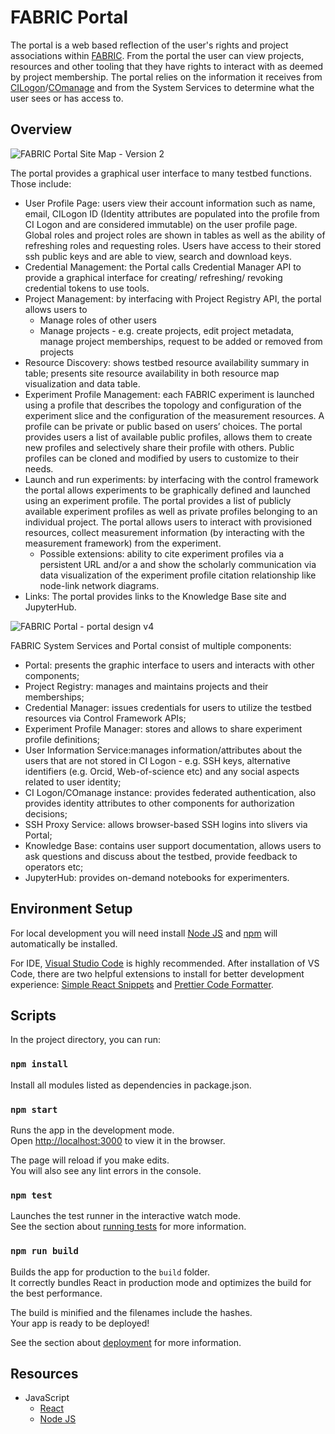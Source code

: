 # FABRIC Portal

The portal is a web based reflection of the user's rights and project associations within [FABRIC](https://fabric-testbed.net//0). From the portal the user can view projects, resources and other tooling that they have rights to interact with as deemed by project membership. The portal relies on the information it receives from [CILogon](https://www.cilogon.org/home)/[COmanage](https://www.cilogon.org/comanage) and from the System Services to determine what the user sees or has access to.

## Overview

![FABRIC Portal Site Map - Version 2](https://user-images.githubusercontent.com/37635744/134710001-610fa508-acc4-4732-a559-a8c24a584e09.png)

The portal provides a graphical user interface to many testbed functions. Those include:

- User Profile Page: users view their account information such as name, email, CILogon ID (Identity attributes are populated into the profile from CI Logon and are considered immutable) on the user profile page. Global roles and project roles are shown in tables as well as the ability of refreshing roles and requesting roles. Users have access to their stored ssh public keys and are able to view, search and download keys.
- Credential Management: the Portal calls Credential Manager API to provide a graphical interface for creating/ refreshing/ revoking credential tokens to use tools.
- Project Management: by interfacing with Project Registry API, the portal allows users to
  - Manage roles of other users
  - Manage projects - e.g. create projects, edit project metadata, manage project memberships, request to be added or removed from projects
- Resource Discovery: shows testbed resource availability summary in table; presents site resource availability in both resource map visualization and data table.
- Experiment Profile Management: each FABRIC experiment is launched using a profile that describes the topology and configuration of the experiment slice and the configuration of the measurement resources. A profile can be private or public based on users’ choices. The portal provides users a list of available public profiles, allows them to create new profiles and selectively share their profile with others. Public profiles can be cloned and modified by users to customize to their needs.
- Launch and run experiments: by interfacing with the control framework the portal allows experiments to be graphically defined and launched using an experiment profile. The portal provides a list of publicly available experiment profiles as well as private profiles belonging to an individual project. The portal allows users to interact with provisioned resources, collect measurement information (by interacting with the measurement framework) from the experiment.
  - Possible extensions: ability to cite experiment profiles via a persistent URL and/or a and show the scholarly communication via data visualization of the experiment profile citation relationship like node-link network diagrams.
- Links: The portal provides links to the Knowledge Base site and JupyterHub.

![FABRIC Portal - portal design v4](https://user-images.githubusercontent.com/37635744/134709211-2a56d05b-db4c-496f-8bef-9cb3face78a8.png)

FABRIC System Services and Portal consist of multiple components:

- Portal: presents the graphic interface to users and interacts with other components;
- Project Registry: manages and maintains projects and their memberships;
- Credential Manager: issues credentials for users to utilize the testbed resources via Control Framework APIs;
- Experiment Profile Manager: stores and allows to share experiment profile definitions;
- User Information Service:manages information/attributes about the users that are not stored in CI Logon - e.g. SSH keys, alternative identifiers (e.g. Orcid, Web-of-science etc) and any social aspects related to user identity;
- CI Logon/COmanage instance: provides federated authentication, also provides identity attributes to other components for authorization decisions;
- SSH Proxy Service: allows browser-based SSH logins into slivers via Portal;
- Knowledge Base: contains user support documentation, allows users to ask questions and discuss about the testbed, provide feedback to operators etc;
- JupyterHub: provides on-demand notebooks for experimenters.

## Environment Setup

For local development you will need install [Node JS](https://nodejs.org/en/) and [npm](https://www.npmjs.com/) will automatically be installed.

For IDE, [Visual Studio Code](https://code.visualstudio.com/) is highly recommended. After installation of VS Code, there are two helpful extensions to install for better development experience: [Simple React Snippets](https://marketplace.visualstudio.com/items?itemName=burkeholland.simple-react-snippets) and [Prettier Code Formatter](https://marketplace.visualstudio.com/items?itemName=esbenp.prettier-vscode).

## Scripts

In the project directory, you can run:

### `npm install`

Install all modules listed as dependencies in package.json.

### `npm start`

Runs the app in the development mode.<br />
Open [http://localhost:3000](http://localhost:3000) to view it in the browser.

The page will reload if you make edits.<br />
You will also see any lint errors in the console.

### `npm test`

Launches the test runner in the interactive watch mode.<br />
See the section about [running tests](https://facebook.github.io/create-react-app/docs/running-tests) for more information.

### `npm run build`

Builds the app for production to the `build` folder.<br />
It correctly bundles React in production mode and optimizes the build for the best performance.

The build is minified and the filenames include the hashes.<br />
Your app is ready to be deployed!

See the section about [deployment](https://facebook.github.io/create-react-app/docs/deployment) for more information.

## Resources

- JavaScript
  - [React](https://reactjs.org/)
  - [Node JS](https://nodejs.org/en/)
